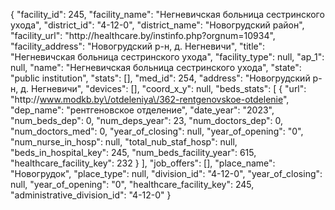 {
    "facility_id": 245,
    "facility_name": "Негневичская больница сестринского ухода",
    "district_id": "4-12-0",
    "district_name": "Новогрудский район",
    "facility_url": "http:\/\/healthcare.by\/instinfo.php?orgnum=10934",
    "facility_address": "Новогрудский р-н, д. Негневичи",
    "title": "Негневичская больница сестринского ухода",
    "facility_type": null,
    "ap_1": null,
    "name": "Негневичская больница сестринского ухода",
    "state": "public institution",
    "stats": [],
    "med_id": 254,
    "address": "Новогрудский р-н, д. Негневичи",
    "devices": [],
    "coord_x_y": null,
    "beds_stats": [
        {
            "url": "http:\/\/www.modkb.by\/otdeleniya\/362-rentgenovskoe-otdelenie",
            "dep_name": "рентгеновское отделение",
            "date_year": "2023",
            "num_beds_dep": 0,
            "num_deps_year": 23,
            "num_doctors_dep": 0,
            "num_doctors_med": 0,
            "year_of_closing": null,
            "year_of_opening": "0",
            "num_nurse_in_hosp": null,
            "total_nub_staf_hosp": null,
            "beds_in_hospital_key": 245,
            "num_beds_facility_year": 615,
            "healthcare_facility_key": 232
        }
    ],
    "job_offers": [],
    "place_name": "Новогрудок",
    "place_type": null,
    "division_id": "4-12-0",
    "year_of_closing": null,
    "year_of_opening": "0",
    "healthcare_facility_key": 245,
    "administrative_division_id": "4-12-0"
}